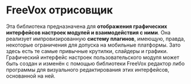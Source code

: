 <!--
Copyright (C) 2022 Серый MLGamer <Seriy-MLGamer@yandex.ru>

Копирование и распространение этого файла с изменениями или без них разрешены на любых носителях без авторских выплат при наличии уведомления об авторских правах и данного уведомления. Этот файл предоставляется как есть, безо всяких гарантий.
-->

# **FreeVox** отрисовщик
Эта библиотека предназначена для **отображения графических интерфейсов настроек модулей и взаимодействия с ними**. Она реализует импровизированную **систему плагинов**, имеющую, правда, некоторые ограничения для допуска на мобильные платформы. Зато здесь есть те самые привычные крутилки, слайдеры и графики. Графический интерфейс настроек пользовательского модуля может быть создан и изменён с помощью библиотеки FreeVox редактор либо программы для визуального редактирования этих интерфейсов, основанной на ней.